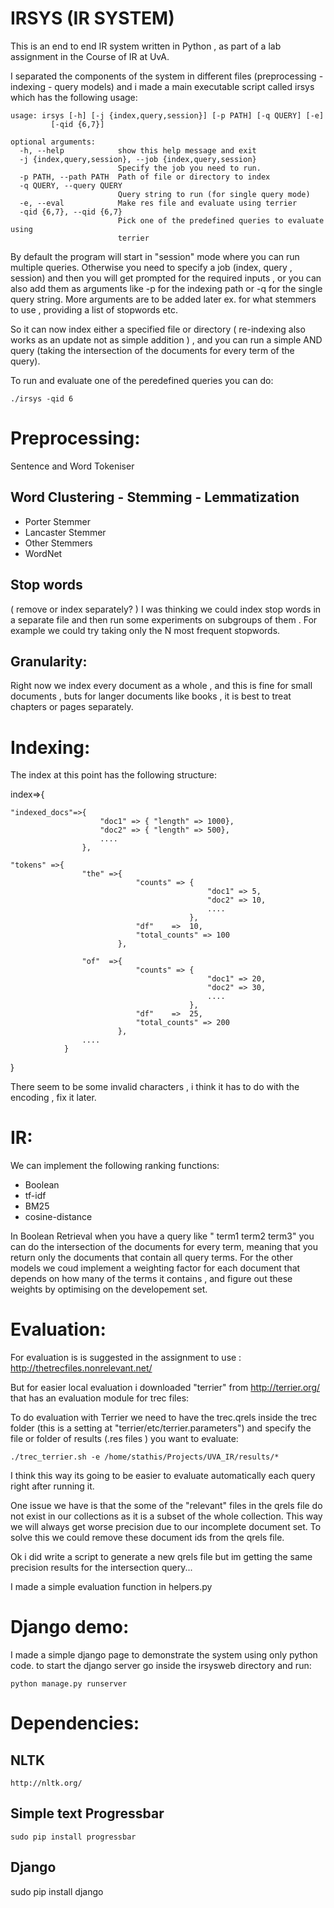 IRSYS (IR SYSTEM)
=================
This is an end to end IR system written in Python , as part of a lab assignment in the Course of IR at UvA. 

I separated the components of the system in different files (preprocessing - indexing  - query models) and i made a main executable script 
called irsys which has the following usage:

	usage: irsys [-h] [-j {index,query,session}] [-p PATH] [-q QUERY] [-e]
             [-qid {6,7}]

	optional arguments:
	  -h, --help            show this help message and exit
	  -j {index,query,session}, --job {index,query,session}
	                        Specify the job you need to run.
	  -p PATH, --path PATH  Path of file or directory to index
	  -q QUERY, --query QUERY
	                        Query string to run (for single query mode)
	  -e, --eval            Make res file and evaluate using terrier
	  -qid {6,7}, --qid {6,7}
	                        Pick one of the predefined queries to evaluate using
	                        terrier


By default the program will start in "session" mode where you can run multiple queries. Otherwise you need to specify a job (index, query , session) and then you will get prompted for the required inputs , or you can also add them as arguments like -p for the indexing path or -q for the single query string. More arguments are to be added later ex. for what stemmers to use , providing a list of stopwords etc.

So it can now index either a specified file or directory ( re-indexing also works as an update not as simple addition ) , and you can
run a simple AND query (taking the intersection of the documents for every term of the query).

To run and evaluate one of the peredefined queries you can do:

	./irsys -qid 6


Preprocessing:
===============

Sentence and Word Tokeniser 

Word Clustering - Stemming - Lemmatization
-------------------------------------------

-	Porter Stemmer
-	Lancaster Stemmer 
-	Other Stemmers
-	WordNet
	
Stop words
--------------
 ( remove or index separately? )
I was thinking we could index stop words in a separate file and then run some experiments on subgroups of them . For example we 
could try taking only the N most frequent stopwords.

Granularity:
-------------
Right now we index every document as a whole , and this is fine for small documents , buts for langer documents like books , it is best to treat chapters or pages separately.


Indexing:
===============
The index at this point has the following structure:

index=>{

	"indexed_docs"=>{
						"doc1" => { "length" => 1000},
						"doc2" => { "length" => 500},
						....
					},

	"tokens" =>{
					"the" =>{ 
								"counts" => {
												"doc1" => 5,
												"doc2" => 10,
												....
											},
								"df"    =>  10,
								"total_counts" => 100
							},
				
					"of"  =>{ 
								"counts" => {
												"doc1" => 20,
												"doc2" => 30,
												....
											},
								"df"    =>  25,
								"total_counts" => 200
							},
					....
				}
}



There seem to be some invalid characters , i think it has to do with the encoding , fix it later.

IR: 
==============
We can implement the following ranking functions:

-	Boolean
-	tf-idf
-	BM25
-	cosine-distance

In Boolean Retrieval when you have a query like " term1 term2 term3"
you can do the intersection of the documents for every term, meaning that you return only the documents
that contain all query terms. For the other models we coud implement a weighting factor for each document
that depends on how many of the terms it contains , and figure out these weights by optimising on the developement set.


Evaluation:
=================
For evaluation is is suggested in the assignment to use :
	http://thetrecfiles.nonrelevant.net/

But for easier local evaluation i downloaded "terrier" from http://terrier.org/ that has an evaluation module for trec files:

To do evaluation with Terrier we need to have the trec.qrels inside the trec folder (this is a setting at "terrier/etc/terrier.parameters")
and specify the file or folder of results (.res files ) you want to evaluate:

	./trec_terrier.sh -e /home/stathis/Projects/UVA_IR/results/*

I think this way its going to be easier to evaluate automatically each query right after running it.


One issue we have is that the some of the "relevant" files in the qrels file do not exist in our collections as it is a subset of the whole
collection. This way we will always get worse precision due to our incomplete document set. To solve this we could remove these document ids from the qrels file.

Ok i did write a script to generate a new qrels file but im getting the same precision results for the intersection query...

I made a simple evaluation function in helpers.py

Django demo:
=============
I made a simple django page to demonstrate the system using only python code.
to start the django server go inside the irsysweb directory and run:

	python manage.py runserver


Dependencies:
===============
NLTK 
-----

	http://nltk.org/

Simple text Progressbar
------------------------

	sudo pip install progressbar


Django
-------
sudo pip install django